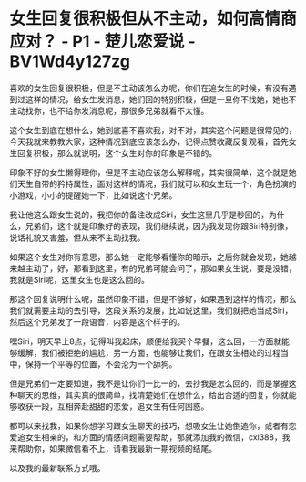 # 女生回复很积极但从不主动，如何高情商应对？ - P1 - 楚儿恋爱说 - BV1Wd4y127zg

喜欢的女生回复很积极，但是不主动该怎么办呢，你们在追女生的时候，有没有遇到过这样的情况，给女生发消息，她们回的特别积极，但是一旦你不找她，她也不主动找你，也不给你发消息呢，那很多兄弟就看不太懂。

这个女生到底在想什么，她到底喜不喜欢我，对不对，其实这个问题是很常见的，今天我就来教教大家，这种情况到底应该怎么办，记得点赞收藏反复观看，首先女生回复积极，那么就说明，这个女生对你的印象是不错的。

印象不好的女生懒得理你，但是不主动应该怎么解释呢，其实很简单，这个就是她们天生自带的矜持属性，面对这样的情况，我们就可以和女生玩一个，角色扮演的小游戏，小小的提醒她一下，比如说这个兄弟。

我让他这么跟女生说的，我把你的备注改成Siri，女生这里几乎是秒回的，为什么，兄弟们，这个就是印象好的表现，我们继续说，因为我发现你跟Siri特别像，说话礼貌又害羞，但从来不主动找我。

如果这个女生对你有意思，那么她一定能够看懂你的暗示，之后你就会发现，她越来越主动了，好，那看到这里，有的兄弟可能会问了，那如果女生说，要是没错，我就是Siri呢，这里女生也是这么回的。

那这个回复说明什么呢，虽然印象不错，但是不够好，如果遇到这样的情况，那么我们就需要主动的去引导，这段关系的发展，比如说这里，我们就把她当成Siri，然后这个兄弟发了一段语音，内容是这个样子的。

嘿Siri，明天早上8点，记得叫我起床，顺便给我买个早餐，这么回，一方面就能够缓解，我们被拒绝的尴尬，另一方面，也能够让我们，在跟女生相处的过程当中，保持一个平等的位置，不会沦为一个舔狗。

但是兄弟们一定要知道，我不是让你们一比一的，去抄我是怎么回的，而是掌握这种聊天的思维，其实真的很简单，找清楚她们在想什么，给出合适的回复，你就能够收获一段，互相奔赴甜甜的恋爱，追女生有任何困惑。

都可以来找我，如果你想学习跟女生聊天的技巧，想吸女生让她倒追你，或者有恋爱追女生相亲的，和方面的情感问题需要帮助，那就添加我的微信，cxl388，我来帮助你，如果微信看不上，请看我最新一期视频的结尾。

以及我的最新联系方式哦。
